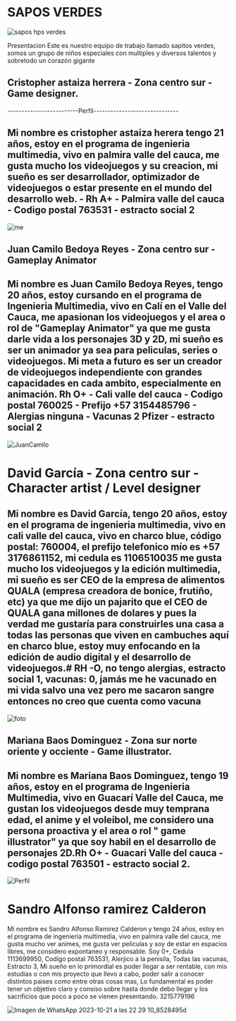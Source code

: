  #                                    SAPOS VERDES

![sapos hps verdes](https://github.com/user-attachments/assets/21622170-8f5e-4f6f-a52a-e79a87731527)

Presentacion 
Este es nuestro equipo de trabajo llamado sapitos verdes, somos un grupo de niños especiales con multiples y diversos talentos y sobretodo un corazón gigante


## Cristopher astaiza herrera - Zona centro sur - Game designer.

-------------------------Perfil------------------------------


## Mi nombre es cristopher astaiza herera tengo 21 años, estoy en el programa de ingenieria multimedia, vivo en palmira valle del cauca, me gusta mucho los videojuegos y su creacion, mi sueño es ser desarrollador, optimizador de videojuegos o estar presente en el mundo del desarrollo web. - Rh A+ - Palmira valle del cauca - Codigo postal 763531 - estracto social 2

![me](https://github.com/user-attachments/assets/4304438d-459f-4175-9ab7-0b12b1343f99)

## Juan Camilo Bedoya Reyes - Zona centro sur - Gameplay Animator

## Mi nombre es Juan Camilo Bedoya Reyes, tengo 20 años, estoy cursando en el programa de Ingenieria Multimedia, vivo en Calí en el Valle del Cauca, me apasionan los videojuegos y el area o rol de "Gameplay Animator" ya que me gusta darle vida a los personajes 3D y 2D, mi sueño es ser un animador ya sea para peliculas, series o videojuegos. Mi meta a futuro es ser un creador de videojuegos independiente con grandes capacidades en cada ambito, especialmente en animación. Rh O+ - Cali valle del cauca - Codigo postal 760025 - Prefijo +57 3154485796 - Alergias ninguna - Vacunas 2 Pfizer - estracto social 2

![JuanCamilo](https://github.com/user-attachments/assets/a84f5794-5dc3-4092-b5a2-8f52ddb03da2)

# David García - Zona centro sur - Character artist / Level designer

## Mi nombre es David García, tengo 20 años, estoy en el programa de ingenieria multimedia, vivo en cali valle del cauca, vivo en charco blue, código postal: 760004, el prefijo telefonico mío es +57 3176861152, mi cedula es 1106510035 me gusta mucho los videojuegos y la edición multimedia, mi sueño es ser CEO de la empresa de alimentos QUALA (empresa creadora de bonice, frutiño, etc) ya que me dijo un pajarito que el CEO de QUALA gana millones de dolares y pues la verdad me gustaría para construirles una casa a todas las personas que viven en cambuches aquí en charco blue, estoy muy enfocando en la edición de audio digital y el desarrollo de videojuegos.# RH -O, no tengo alergias, estracto social 1, vacunas: 0, jamás me he vacunado en mi vida salvo una vez pero me sacaron sangre entonces no creo que cuenta como vacuna

![foto](https://github.com/user-attachments/assets/82f54eb7-ad0b-43e8-b196-1da080f27794)

## Mariana Baos Dominguez - Zona sur norte oriente y occiente - Game illustrator.

## Mi nombre es Mariana Baos Dominguez, tengo 19 años, estoy en el programa de Ingenieria Multimedia, vivo en Guacarí Valle del Cauca, me gustan los videojuegos desde muy temprana edad, el anime y el voleibol, me considero una persona proactiva y el area o rol " game illustrator" ya que soy habil en el desarrollo de personajes 2D.Rh O+ - Guacari Valle del cauca - codigo postal 763501 - estracto social 2. #

![Perfil](https://github.com/user-attachments/assets/f5762dc0-363f-4285-9d53-83fdb3f629e3)

# Sandro Alfonso ramirez Calderon
Mi nombre es Sandro Alfonso Ramirez Calderon y tengo 24 años, estoy en el programa de ingenieria multimedia, vivo en palmira valle del cauca, me gusta mucho ver animes, me gusta ver peliculas y soy de estar en espacios libres, me considero expontaneo y responsable.
Soy 0+, Cedula 1113699950, Codigo postal 763531, Alerjico a la penisila, Todas las vacunas, Estracto 3, Mi sueño en lo primordial es poder llegar a ser rentable, con mis estudias o con mis proyecto que llevo a cabo, poder salir a conocer distintos paises como entre otras cosas mas, Lo fundamental es poder tener un objetivo claro y consiso sobre hasta donde debo llegar y los sacrificios que poco a poco se vienen presentando. 
3215779196

![Imagen de WhatsApp 2023-10-21 a las 22 29 10_8528495d](https://github.com/user-attachments/assets/4743f1e1-2def-4f6d-a273-4d0410d33df9) 

